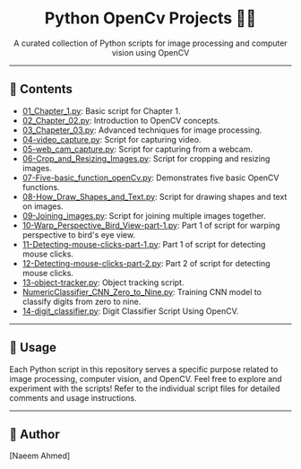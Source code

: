 <div align="center">
  <h1>Python OpenCv Projects 🐍📸</h1>
  <p>A curated collection of Python scripts for image processing and computer vision using OpenCV</p>
</div>

---

## 📁 Contents

- [01_Chapter_1.py](01_Chapter_1.py): Basic script for Chapter 1.
- [02_Chapter_02.py](02_Chapter_02.py): Introduction to OpenCV concepts.
- [03_Chapeter_03.py](03_Chapeter_03.py): Advanced techniques for image processing.
- [04-video_capture.py](04-video_capture.py): Script for capturing video.
- [05-web_cam_capture.py](05-web_cam_capture.py): Script for capturing from a webcam.
- [06-Crop_and_Resizing_Images.py](06-Crop_and_Resizing_Images.py): Script for cropping and resizing images.
- [07-Five-basic_function_openCv.py](07-Five-basic_function_openCv.py): Demonstrates five basic OpenCV functions.
- [08-How_Draw_Shapes_and_Text.py](08-How_Draw_Shapes_and_Text.py): Script for drawing shapes and text on images.
- [09-Joining_images.py](09-Joining_images.py): Script for joining multiple images together.
- [10-Warp_Perspective_Bird_View-part-1.py](10-Warp_Perspective_Bird_View-part-1.py): Part 1 of script for warping perspective to bird's eye view.
- [11-Detecting-mouse-clicks-part-1.py](11-Detecting-mouse-clicks-part-1.py): Part 1 of script for detecting mouse clicks.
- [12-Detecting-mouse-clicks-part-2.py](12-Detecting-mouse-clicks-part-2.py): Part 2 of script for detecting mouse clicks.
- [13-object-tracker.py](13-object-tracker.py): Object tracking script.
- [NumericClassifier_CNN_Zero_to_Nine.py](NumericClassifier_CNN_Zero_to_Nine.py): Training CNN model to classify digits from zero to nine.
- [14-digit_classifier.py](14-digit_classifier.py): Digit Classifier Script Using OpenCV.

---

## 🚀 Usage

Each Python script in this repository serves a specific purpose related to image processing, computer vision, and OpenCV. Feel free to explore and experiment with the scripts! Refer to the individual script files for detailed comments and usage instructions.

---

## 📝 Author

[Naeem Ahmed]
